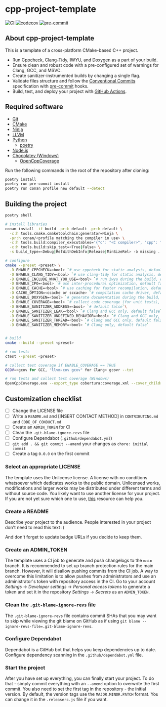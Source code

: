# cpp-project-template

[![CI](https://github.com/b1ackviking/cpp-project-template/actions/workflows/ci.yml/badge.svg)](https://github.com/b1ackviking/cpp-project-template/actions/workflows/ci.yml)
[![codecov](https://codecov.io/gh/b1ackviking/cpp-project-template/branch/main/graph/badge.svg?token=FSWI6GZ1J9)](https://codecov.io/gh/b1ackviking/cpp-project-template)
[![pre-commit](https://img.shields.io/badge/pre--commit-enabled-brightgreen?logo=pre-commit)](https://pre-commit.com)

## About cpp-project-template

This is a template of a cross-platform CMake-based C++ project.

- Run [Cppcheck](http://cppcheck.net/),
[Clang-Tidy](https://clang.llvm.org/extra/clang-tidy/),
[IWYU](https://include-what-you-use.org/),
and [Doxygen](https://www.doxygen.nl/index.html) as a part of your build.
- Ensure clean and robust code with a pre-configured set of warnings
for Clang, GCC, and MSVC.
- Create sanitizer-instrumented builds by changing a single flag.
- Validate files structure and follow
the [Conventional Commits](https://www.conventionalcommits.org/en/v1.0.0/)
specification with [pre-commit](https://pre-commit.com/) hooks.
- Build, test, and deploy your project with [GitHub Actions](https://github.com/features/actions).

## Required software

- [Git](https://git-scm.com/)
- [CMake](https://cmake.org/)
- [Ninja](https://ninja-build.org/)
- [LLVM](https://releases.llvm.org/)
- [Python](https://www.python.org/)
  - [poetry](https://python-poetry.org/)
- [Node.js](https://nodejs.dev/download/)
- [Chocolatey (Windows)](https://chocolatey.org/)
  - [OpenCppCoverage](https://community.chocolatey.org/packages/opencppcoverage)

Run the following commands in the root of the repository after cloning:

```bash
poetry install
poetry run pre-commit install
poetry run conan profile new default --detect
```

## Building the project

```bash
poetry shell

# install libraries
conan install -if build -pr:b default -pr:h default \
  -c:h tools.cmake.cmaketoolchain:generator=Ninja \
  -pr:h conan/<profile matching the compiler in use> \
  -c:h tools.build:compiler_executables='{"c": "<C compiler>", "cpp": "<C++ compiler>"}' \
  -c:h tools.build:skip_test=<True|False> \
  -s build_type=<Debug|RelWithDebInfo|Release|MinSizeRel> -b missing .

# configure
cmake --preset <preset> \
  -D ENABLE_CPPCHECK=<bool> `# use cppcheck for static analysis, default false` \
  -D ENABLE_CLANG_TIDY=<bool> `# use clang-tidy for static analysis, default false` \
  -D ENABLE_INCLUDE_WHAT_YOU_USE=<bool> `# run iwyu during the build, default false` \
  -D ENABLE_IPO=<bool> `# use inter-procedural optimization, default false` \
  -D ENABLE_CACHE=<bool> `# use caching for faster recompilation, default false` \
  -D CACHE_OPTION=<ccache or sccache> `# compilation cache driver, default ccache` \
  -D ENABLE_DOXYGEN=<bool> `# generate documentation during the build, default false` \
  -D ENABLE_COVERAGE=<bool> `# collect code coverage (for unit tests), default false` \
  -D ENABLE_SANITIZER_ADDRESS=<bool> `# default false`\
  -D ENABLE_SANITIZER_LEAK=<bool> `# Clang and GCC only, default false` \
  -D ENABLE_SANITIZER_UNDEFINED_BEHAVIOR=<bool> `# Clang and GCC only, default false` \
  -D ENABLE_SANITIZER_THREAD=<bool> `# Clang and GCC only, default false` \
  -D ENABLE_SANITIZER_MEMORY=<bool> `# Clang only, default false`


# build
cmake --build --preset <preset>

# run tests
ctest --preset <preset>

# collect test coverage if ENABLE_COVERAGE == TRUE
GCOV=<gcov for GCC, "llvm-cov gcov" for Clang> gcovr --txt

# run tests and collect test coverage (Windows)
OpenCppCoverage.exe --export_type cobertura:coverage.xml --cover_children -- ctest --preset <preset>
```

## Customization checklist

- [ ] Change the LICENSE file
- [ ] Write a `README.md` and [INSERT CONTACT METHOD] in `CONTRIBUTING.md` and `CODE_OF_CONDUCT.md`
- [ ] Create an `ADMIN_TOKEN` for CI
- [ ] Clean the `.git-blame-ignore-revs` file
- [ ] Configure Dependabot (`.github/dependabot.yml`)
- [ ] `git add . && git commit --amend` your changes as `chore: initial commit`
- [ ] Create a tag `0.0.0` on the first commit

### Select an appropriate LICENSE

The template uses the Unlicense license.
A license with no conditions whatsoever which dedicates works to the public domain.
Unlicensed works, modifications and larger works may be distributed
under different terms and without source code.
You likely want to use another license for your project.
If you are not yet sure which one to use,
[this](https://choosealicense.com/) resource can help you.

### Create a README

Describe your project to the audience.
People interested in your project don't need to read this text :)

And don't forget to update badge URLs if you decide to keep them.

### Create an ADMIN_TOKEN

The template uses a CI job to generate and push changelogs to the `main` branch.
It is recommended to set up branch protection rules for the main branch.
However, it will disallow pushing commits from the CI job.
A way to overcome this limitation is to allow pushes from administrators
and use an administrator's token with repository access in the CI.
Go to your account *Settings* -> *Developer settings* -> *Personal access tokens*
to generate a token and set it in the repository *Settings* -> *Secrets* as an `ADMIN_TOKEN`.

### Clean the `.git-blame-ignore-revs` file

The `.git-blame-ignore-revs` file contains commit SHAs that you may want to skip
while viewing the git blame on GitHub as if using `git blame --ignore-revs-file=.git-blame-ignore-revs`.

### Configure Dependabot

Dependabot is a GitHub bot that helps you keep dependencies up to date.
Configure dependency scanning in the `.github/dependabot.yml` file.

### Start the project

After you have set up everything, you can finally start your project.
To do that - simply commit everything with an `--amend` option
to overwrite the first commit.
You also need to set the first tag in the repository - the initial version.
By default, the version tags use the `MAJOR.MINOR.PATCH` format.
You can change it in the `.releaserc.js` file if you want.
